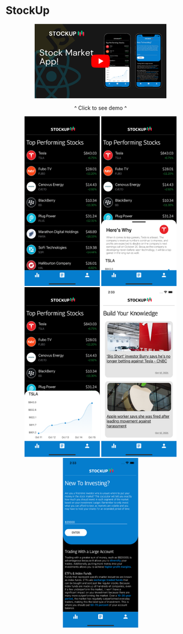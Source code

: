 # StockUp
<div align="center">
  <a href="https://youtu.be/wxdaKTIS4Ew"><img src="StockUp-github.png" width="350" title="StockUp"></a>
  <p>^ Click to see demo ^</p>
  <img src="home.png" height="450" width="200">
  <img src="explain.png" height="450" width="200">
  <img src="chart.png" height="450" width="200">
  <img src="newsroom.png" height="450" width="200">
  <img src="calculator.png" height="450" width="200">
</div>
